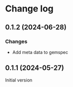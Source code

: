 # Change log

## 0.1.2 (2024-06-28)

### Changes

- Add meta data to gemspec

## 0.1.1 (2024-05-27)

Initial version
